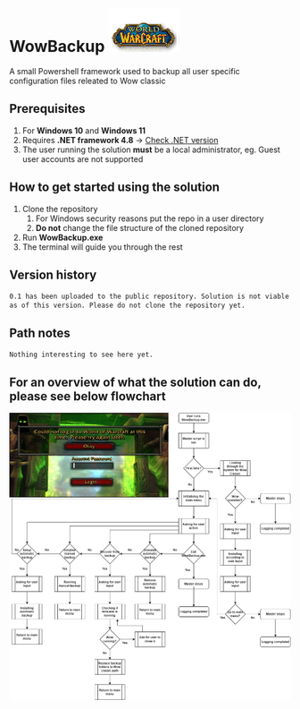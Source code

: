 # WowBackup ![Wow Classic](https://github.com/ChristofferWin/WowBackup/blob/main/Images/WowClassicIcon2Small.png) 
A small Powershell framework used to backup all user specific configuration files releated to Wow classic

## Prerequisites
1. For <b>Windows 10</b> and <b>Windows 11</b>
2. Requires <b>.NET framework 4.8</b> -> <a href="https://docs.microsoft.com/en-us/dotnet/framework/migration-guide/how-to-determine-which-versions-are-installed">Check .NET version</a>
3. The user running the solution <b>must</b> be a local administrator, eg. Guest user accounts are not supported
## How to get started using the solution
1. Clone the repository
    1. For Windows security reasons put the repo in a user directory
    2. <b>Do not</b> change the file structure of the cloned repository
2. Run <b>WowBackup.exe</b>
3. The terminal will guide you through the rest

## Version history
```
0.1 has been uploaded to the public repository. Solution is not viable as of this version. Please do not clone the repository yet.
```

## Path notes
```
Nothing interesting to see here yet.
```
## For an overview of what the solution can do, please see below flowchart
![Flowchart of WowBackup.exe](https://github.com/ChristofferWin/WowBackup/blob/main/Images/WowBackupFlowchart.png)
